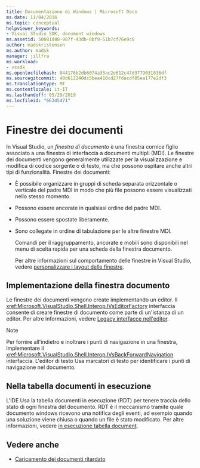 ```yaml
---
title: Documentazione di Windows | Microsoft Docs
ms.date: 11/04/2016
ms.topic: conceptual
helpviewer_keywords:
- Visual Studio SDK, document windows
ms.assetid: 50081d48-987f-43db-8bf9-51b7cf76e9c0
author: madskristensen
ms.author: madsk
manager: jillfra
ms.workload:
- vssdk
ms.openlocfilehash: 844176b2db6074a33ac2e612c47d3779031836df
ms.sourcegitcommit: 40d612240dc5bea418cd27fdacdf85ea177e2df3
ms.translationtype: MT
ms.contentlocale: it-IT
ms.lasthandoff: 05/29/2019
ms.locfileid: "66345471"
---
```

# <a name="document-windows"></a>Finestre dei documenti
In Visual Studio, un *finestra di documento* è una finestra cornice figlio associato a una finestra di interfaccia a documenti multipli (MDI). Le finestre dei documenti vengono generalmente utilizzate per la visualizzazione e modifica di codice sorgente o di testo, ma che possono ospitare anche altri tipi di funzionalità. Finestre dei documenti:

- È possibile organizzare in gruppi di scheda separata orizzontale o verticale del padre MDI in modo che più file possono essere visualizzati nello stesso momento.

- Possono essere ancorate in qualsiasi ordine del padre MDI.

- Possono essere spostate liberamente.

- Sono collegate in ordine di tabulazione per le altre finestre MDI.

  Comandi per il raggruppamento, ancorate e mobili sono disponibili nel menu di scelta rapida per una scheda della finestra documento.

  Per altre informazioni sul comportamento delle finestre in Visual Studio, vedere [personalizzare i layout delle finestre](../../ide/customizing-window-layouts-in-visual-studio.md).

## <a name="document-window-implementation"></a>Implementazione della finestra documento
 Le finestre dei documenti vengono create implementando un editor. Il <xref:Microsoft.VisualStudio.Shell.Interop.IVsEditorFactory> interfaccia consente di creare finestre di documento come parte di un'istanza di un editor. Per altre informazioni, vedere [Legacy interfacce nell'editor](../../extensibility/legacy-interfaces-in-the-editor.md).

> [!NOTE]
> Per fornire all'indietro e inoltrare i punti di navigazione in una finestra, implementare il <xref:Microsoft.VisualStudio.Shell.Interop.IVsBackForwardNavigation> interfaccia. L'editor di testo Usa marcatori di testo per identificare i punti di navigazione nel documento.

## <a name="the-running-document-table"></a>Nella tabella documenti in esecuzione
 L'IDE Usa la tabella documenti in esecuzione (RDT) per tenere traccia dello stato di ogni finestra del documento. RDT è il meccanismo tramite quale documento windows ricevono una notifica degli eventi, ad esempio quando una soluzione viene chiusa o quando un file è stato modificato. Per altre informazioni, vedere [in esecuzione tabella document](../../extensibility/internals/running-document-table.md).

## <a name="see-also"></a>Vedere anche
- [Caricamento dei documenti ritardato](../../extensibility/internals/delayed-document-loading.md)